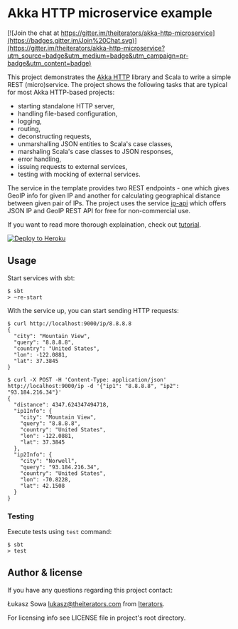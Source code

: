 # Akka HTTP microservice example

[![Join the chat at https://gitter.im/theiterators/akka-http-microservice](https://badges.gitter.im/Join%20Chat.svg)](https://gitter.im/theiterators/akka-http-microservice?utm_source=badge&utm_medium=badge&utm_campaign=pr-badge&utm_content=badge)

This project demonstrates the [Akka HTTP](http://doc.akka.io/docs/akka-http/current/scala/http/) library and Scala to write a simple REST (micro)service. The project shows the following tasks that are typical for most Akka HTTP-based projects:

* starting standalone HTTP server,
* handling file-based configuration,
* logging,
* routing,
* deconstructing requests,
* unmarshalling JSON entities to Scala's case classes,
* marshaling Scala's case classes to JSON responses,
* error handling,
* issuing requests to external services,
* testing with mocking of external services.

The service in the template provides two REST endpoints - one which gives GeoIP info for given IP and another for calculating geographical distance between given pair of IPs. The project uses the service [ip-api](http://ip-api.com/) which offers JSON IP and GeoIP REST API for free for non-commercial use.

If you want to read more thorough explaination, check out [tutorial](https://github.com/theiterators/akka-http-microservice/blob/master/tutorial/index.html).

[![Deploy to Heroku](https://www.herokucdn.com/deploy/button.png)](https://heroku.com/deploy)

## Usage

Start services with sbt:

```
$ sbt
> ~re-start
```

With the service up, you can start sending HTTP requests:

```
$ curl http://localhost:9000/ip/8.8.8.8
{
  "city": "Mountain View",
  "query": "8.8.8.8",
  "country": "United States",
  "lon": -122.0881,
  "lat": 37.3845
}
```

```
$ curl -X POST -H 'Content-Type: application/json' http://localhost:9000/ip -d '{"ip1": "8.8.8.8", "ip2": "93.184.216.34"}'
{
  "distance": 4347.624347494718,
  "ip1Info": {
    "city": "Mountain View",
    "query": "8.8.8.8",
    "country": "United States",
    "lon": -122.0881,
    "lat": 37.3845
  },
  "ip2Info": {
    "city": "Norwell",
    "query": "93.184.216.34",
    "country": "United States",
    "lon": -70.8228,
    "lat": 42.1508
  }
}
```

### Testing

Execute tests using `test` command:

```
$ sbt
> test
```

## Author & license

If you have any questions regarding this project contact:

Łukasz Sowa <lukasz@theiterators.com> from [Iterators](http://www.theiterators.com).

For licensing info see LICENSE file in project's root directory.
